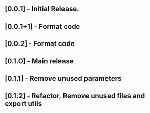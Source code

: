 ## [0.0.1] - Initial Release.

## [0.0.1+1] - Format code

## [0.0.2] - Format code

## [0.1.0] - Main release

## [0.1.1] - Remove unused parameters

## [0.1.2] - Refactor, Remove unused files and export utils